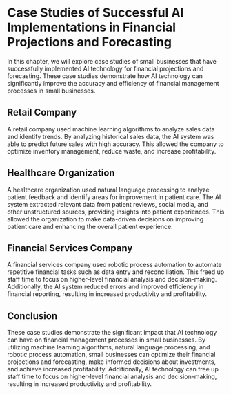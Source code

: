 Case Studies of Successful AI Implementations in Financial Projections and Forecasting
================================================================================================================================================================

In this chapter, we will explore case studies of small businesses that have successfully implemented AI technology for financial projections and forecasting. These case studies demonstrate how AI technology can significantly improve the accuracy and efficiency of financial management processes in small businesses.

Retail Company
--------------

A retail company used machine learning algorithms to analyze sales data and identify trends. By analyzing historical sales data, the AI system was able to predict future sales with high accuracy. This allowed the company to optimize inventory management, reduce waste, and increase profitability.

Healthcare Organization
-----------------------

A healthcare organization used natural language processing to analyze patient feedback and identify areas for improvement in patient care. The AI system extracted relevant data from patient reviews, social media, and other unstructured sources, providing insights into patient experiences. This allowed the organization to make data-driven decisions on improving patient care and enhancing the overall patient experience.

Financial Services Company
--------------------------

A financial services company used robotic process automation to automate repetitive financial tasks such as data entry and reconciliation. This freed up staff time to focus on higher-level financial analysis and decision-making. Additionally, the AI system reduced errors and improved efficiency in financial reporting, resulting in increased productivity and profitability.

Conclusion
----------

These case studies demonstrate the significant impact that AI technology can have on financial management processes in small businesses. By utilizing machine learning algorithms, natural language processing, and robotic process automation, small businesses can optimize their financial projections and forecasting, make informed decisions about investments, and achieve increased profitability. Additionally, AI technology can free up staff time to focus on higher-level financial analysis and decision-making, resulting in increased productivity and profitability.
